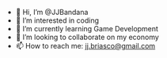 - 👋 Hi, I’m @JJBandana
- 👀 I’m interested in coding
- 🌱 I’m currently learning Game Development
- 💞️ I’m looking to collaborate on my economy
- 📫 How to reach me: jj.briasco@gmail.com

<!---
JJBandana/JJBandana is a ✨ special ✨ repository because its `README.md` (this file) appears on your GitHub profile.
You can click the Preview link to take a look at your changes.
--->
